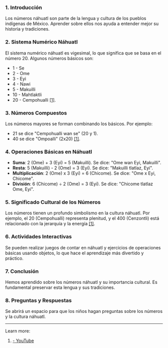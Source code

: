 ### 1. Introducción
Los números náhuatl son parte de la lengua y cultura de los pueblos indígenas de México. Aprender sobre ellos nos ayuda a entender mejor su historia y tradiciones.

### 2. Sistema Numérico Náhuatl
El sistema numérico náhuatl es vigesimal, lo que significa que se basa en el número 20. Algunos números básicos son:
- 1 - Se
- 2 - Ome
- 3 - Eyi
- 4 - Nawi
- 5 - Makuilli
- 10 - Mahtlaktli
- 20 - Cempohualli [[1]](https://www.youtube.com/watch?v=-2UNahmxrNE).

### 3. Números Compuestos
Los números mayores se forman combinando los básicos. Por ejemplo:
- 21 se dice "Cempohualli wan se" (20 y 1).
- 40 se dice "Ompoalli" (2x20) [[1]](https://www.youtube.com/watch?v=-2UNahmxrNE).

### 4. Operaciones Básicas en Náhuatl
- **Suma**: 2 (Ome) + 3 (Eyi) = 5 (Makuilli). Se dice: "Ome wan Eyi, Makuilli".
- **Resta**: 5 (Makuilli) - 2 (Ome) = 3 (Eyi). Se dice: "Makuilli tlatlaz, Eyi".
- **Multiplicación**: 2 (Ome) x 3 (Eyi) = 6 (Chicome). Se dice: "Ome x Eyi, Chicome".
- **División**: 6 (Chicome) ÷ 2 (Ome) = 3 (Eyi). Se dice: "Chicome tlatlaz Ome, Eyi".

### 5. Significado Cultural de los Números
Los números tienen un profundo simbolismo en la cultura náhuatl. Por ejemplo, el 20 (Cempohualli) representa plenitud, y el 400 (Cenzontli) está relacionado con la jerarquía y la energía [[1]](https://www.youtube.com/watch?v=-2UNahmxrNE).

### 6. Actividades Interactivas
Se pueden realizar juegos de contar en náhuatl y ejercicios de operaciones básicas usando objetos, lo que hace el aprendizaje más divertido y práctico.

### 7. Conclusión
Hemos aprendido sobre los números náhuatl y su importancia cultural. Es fundamental preservar esta lengua y sus tradiciones.

### 8. Preguntas y Respuestas
Se abrirá un espacio para que los niños hagan preguntas sobre los números y la cultura náhuatl.

---
Learn more:
1. [- YouTube](https://www.youtube.com/watch?v=-2UNahmxrNE)

